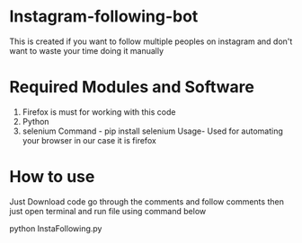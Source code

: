 # Instagram-following-bot
This is created if you want to follow multiple peoples on instagram and don't want to waste your time doing it manually

# Required Modules and Software

1. Firefox is must for working with this code
2. Python 
3. selenium 
         Command - pip install selenium
         Usage- Used for automating your browser in our case it is firefox


# How to use

Just Download code go through the comments and follow comments
then just open terminal and run file using command below

python InstaFollowing.py



